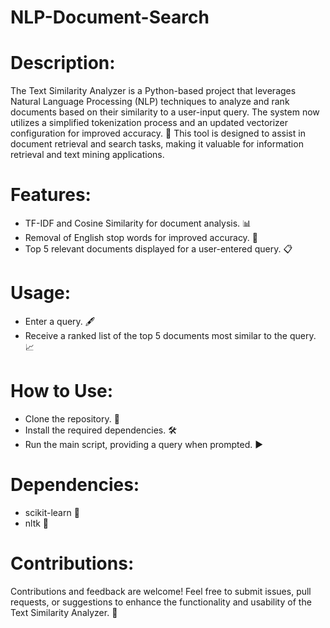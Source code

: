 # NLP-Document-Search

# Description:
The Text Similarity Analyzer is a Python-based project that leverages Natural Language Processing (NLP) techniques to analyze and rank documents based on their similarity to a user-input query. The system now utilizes a simplified tokenization process and an updated vectorizer configuration for improved accuracy. 🚀 This tool is designed to assist in document retrieval and search tasks, making it valuable for information retrieval and text mining applications.

# Features:

- TF-IDF and Cosine Similarity for document analysis. 📊
- Removal of English stop words for improved accuracy. 🛑
- Top 5 relevant documents displayed for a user-entered query. 📋

# Usage:
- Enter a query. 🖋️
- Receive a ranked list of the top 5 documents most similar to the query. 📈

# How to Use:
 - Clone the repository. 🧬
 - Install the required dependencies. 🛠️
 - Run the main script, providing a query when prompted. ▶️

# Dependencies:
 - scikit-learn 🧠
 - nltk 📖

# Contributions:
Contributions and feedback are welcome! Feel free to submit issues, pull requests, or suggestions to enhance the functionality and usability of the Text Similarity Analyzer. 🙌
